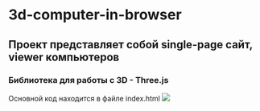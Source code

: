 # 3d-computer-in-browser
## Проект представляет собой single-page сайт, viewer компьютеров
### Библиотека для работы с 3D - Three.js
Основной код находится в файле index.html
![](data/info.gif)
